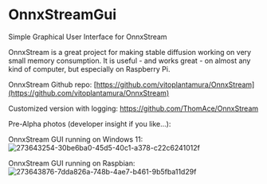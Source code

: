 # OnnxStreamGui
Simple Graphical User Interface for OnnxStream

OnnxStream is a great project for making stable diffusion working on very small memory consumption. It is useful - and works great - on almost any kind of computer, but especially on Raspberry Pi.

OnnxStream Github repo:
[https://github.com/vitoplantamura/OnnxStream](https://github.com/vitoplantamura/OnnxStream)

Customized version with logging:
https://github.com/ThomAce/OnnxStream

Pre-Alpha photos (developer insight if you like...):

OnnxStream GUI running on Windows 11:
![273643254-30be6ba0-45d5-40c1-a378-c22c6241012f](https://github.com/ThomAce/OnnxStreamGui/assets/34764511/a50fdc27-4fb1-4ac2-997d-df75a0dc9f48)

OnnxStream GUI running on Raspbian:
![273643876-7dda826a-748b-4ae7-b461-9b5fba11d29f](https://github.com/ThomAce/OnnxStreamGui/assets/34764511/658f93a0-41ee-4928-98d3-7dcb7277705a)


